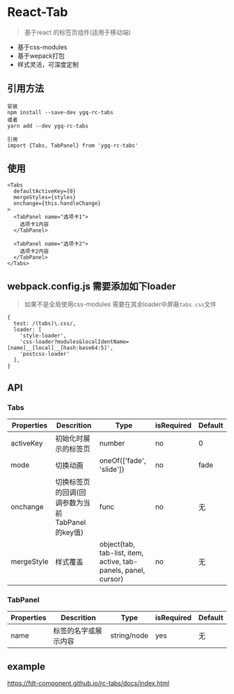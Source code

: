 # React-Tab

> 基于react 的标签页组件(适用于移动端)

* 基于css-modules
* 基于wepack打包
* 样式灵活，可深度定制

## 引用方法

```
安装
npm install --save-dev ygq-rc-tabs
或者
yarn add --dev ygq-rc-tabs

引用
import {Tabs, TabPanel} from 'ygq-rc-tabs'
```

## 使用

```
<Tabs
  defaultActiveKey={0}
  mergeStyles={styles}
  onchange={this.handleChange}
>
  <TabPanel name="选项卡1">
    选项卡1内容
  </TabPanel>

  <TabPanel name="选项卡2">
    选项卡2内容
  </TabPanel>
</Tabs>
```    

## webpack.config.js 需要添加如下loader
> 如果不是全局使用css-modules
需要在其余loader中屏蔽`tabs.css`文件

```
{
  test: /(tabs)\.css/,
  loader: [
    'style-loader',
    'css-loader?modules&localIdentName=[name]__[local]__[hash:base64:5]',
    'postcss-loader'
  ],
}
```


## API

### Tabs

| Properties | Descrition | Type | isRequired | Default |
| --- | --- | --- | --- | --- |
| activeKey | 初始化时展示的标签页 | number | no | 0 |
| mode | 切换动画 | oneOf(['fade', 'slide']) | no | fade |
| onchange| 切换标签页的回调(回调参数为当前TabPanel的key值) | func | no | 无 |
| mergeStyle| 样式覆盖 | object(tab, tab-list, item, active, tab-panels, panel, cursor) | no | 无 |

### TabPanel

| Properties | Descrition | Type | isRequired | Default |
| --- | --- | --- | --- | --- |
| name | 标签的名字或展示内容 | string/node | yes | 无 |

## example
https://fdt-component.github.io/rc-tabs/docs/index.html
